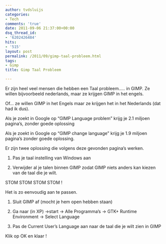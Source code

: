 ```yaml
---
author: tvdsluijs
categories:
- Tech
comments: 'true'
date: 2011-09-06 21:37:00+00:00
dsq_thread_id:
- '6202426484'
hits:
- '515'
layout: post
permalink: /2011/09/gimp-taal-probleem.html
tags:
- Gimp
title: Gimp Taal Probleem

---
```

Er zijn heel veel mensen die hebben een Taal probleem….. in GIMP. Ze willen bijvoorbeeld nederlands, maar ze krijgen GIMP in het engels.

Of… ze willen GIMP in het Engels maar ze krijgen het in het Nederlands (dat had ik dus).<!--more-->


  
Als je zoekt in Google op “GIMP Language problem” krijg je 2.1 miljoen pagina’s, zonder goede oplossing

Als je zoekt in Google op “GIMP change language” krijg je 1.9 miljoen pagina’s zonder goede oplossing.

Er zijn twee oplossing die volgens deze gevonden pagina’s werken.

1. Pas je taal instelling van Windows aan

2. Verwijder al je talen binnen GIMP zodat GIMP niets anders kan kiezen van de taal die je wilt.

STOM STOM STOM STOM !

Het is zo eenvoudig aan te passen.

1. Sluit GIMP af (mocht je hem open hebben staan)

2. Ga naar (in XP) ->start -> Alle Programma’s -> GTK+ Runtime Environment -> Select Language

3. Pas de Current User’s Language aan naar de taal die je wilt zien in GIMP

Klik op OK en klaar !
